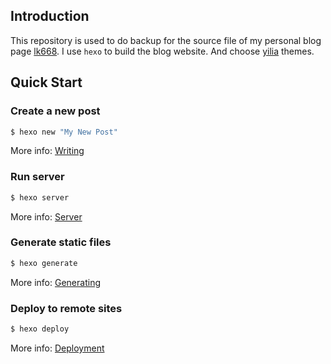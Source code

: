 ## Introduction

This repository is used to do backup for the source file of my personal blog page [lk668](https://lk668.github.io). I use `hexo` to build the blog website. And choose [yilia](https://github.com/litten/hexo-theme-yilia) themes.

## Quick Start

### Create a new post

``` bash
$ hexo new "My New Post"
```

More info: [Writing](https://hexo.io/docs/writing.html)

### Run server

``` bash
$ hexo server
```

More info: [Server](https://hexo.io/docs/server.html)

### Generate static files

``` bash
$ hexo generate
```

More info: [Generating](https://hexo.io/docs/generating.html)

### Deploy to remote sites

``` bash
$ hexo deploy
```

More info: [Deployment](https://hexo.io/docs/one-command-deployment.html)
